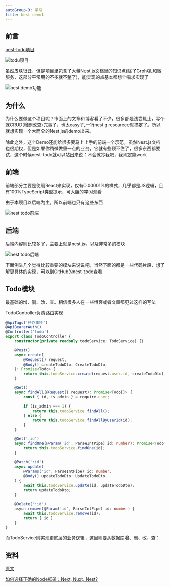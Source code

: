 ```yaml
---
autoGroup-3: 学习
title: Nest-demo1
---
```


## 前言
[nest-todo项目](https://github.com/haixiangyan/nest-todo)

![todu项目](./images/629.jpg)

虽然皮肤很丑，但是项目里包含了大量Nest.js文档里的知识点(除了GrphQL和微服务，这部分平常用的不多就不整了)，能实现的点基本都想个需求实现了

![nest demo功能](./images/630.jpg)

## 为什么
为什么要做这个项目呢？市面上的文章和博客看了不少，很多都是浅尝辄止，写个就CRUD(增删改查)完事了，也太easy了,一行nest g resourece就搞定了。所以就想实现一个大而全的Nest.js的demo出来。

除此之外，这个Demo还能给很多要马上上手的前端一个示范。虽然Nest.js文档也很期权，但是如果你稍微做重一点的业务，它就有些顶不住了，很多东西都要试，这个时候nest-todo就可以站出来说：不会就抄我吧，我肯定能work

## 前端
前端部分主要是使用React来实现，仅有0.00001%的样式，几乎都是JS逻辑，且有100%TypeScript类型提示，可大胆的学习观看

由于本项目以后端为主，所以前端也只有这些东西

![nest todo前端](./images/631.jpg)

## 后端
后端内容则比较多了，主要上就是nest.js，以及非常多的模块

![nest todo后端](./images/632.jpg)

下面例举几个觉得比较重要的模块来说说吧，当然下面的都是一些代码片段，想了解更具体的实现，可以到GitHub的nest-todo查看

## Todo模块
最基础的增、删、改、查。相信很多人在一些博客或者文章都见过这样的写法

TodoController负责路由实现

```TypeScript
@ApiTags('待办事项')
@ApiBearerAuth()
@Controller('todo')
export class TodoController {
    constructor(private readonly todoService: TodoService) {}

    @Post()
    async create(
        @Request() request,
        @Body() createTodoDto: CreateTodoDto,
    ): Promise<Todo> {
        return this.todoService.create(request.user.id, createTodoDto);
    }

    @Get()
    async findAll(@Request() request): Promise<Todo[]> {
        const { id, is_admin } = require.user;

        if (is_admin === 1) {
            return this.todoService.findAll();
        } else {
            return this.todoService.findAllByUserId(id);
        }
    }

    @Get(':id')
    async findOne(@Param('id', ParseIntPipe) id: number): Promise<Todo> {
        return this.todoService.findOne(id);
    }

    @Patch(':id')
    async update(
        @Params('id', ParseIntPipe) id: number,
        @Body() updateTodoDto: UpdateTodoDto,
    ) {
        await this.todoService.update(id, updateTodoDto);
        return updateTodoDto;
    }

    @Delete(':id')
    asycn remove(@Param('id', ParseIntPipe) id: number) {
        await this.todoService.remove(id);
        return { id }
    }
}
```
而TodoService则实现更底层的业务逻辑，这里则要从数据库增、删、改、查：






## 资料
[原文](https://mp.weixin.qq.com/s/DV6k2IbFgz9tyxc9SEaO3w)

[如何选择正确的Node框架：Next, Nuxt, Nest?](https://segmentfault.com/a/1190000019067086)